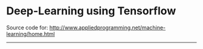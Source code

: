 # Deep-Learning using Tensorflow

Source code for: 
http://www.appliedprogramming.net/machine-learning/home.html

<hr>
